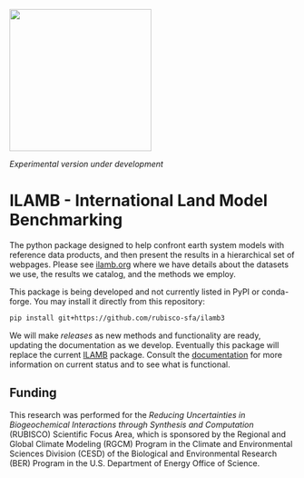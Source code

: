 [<img width=250px src=https://www.ilamb.org/assets/images/RUBISCO1.png>](https://www.bgc-feedbacks.org/)

*Experimental version under development*

# ILAMB - International Land Model Benchmarking

The python package designed to help confront earth system models with reference
data products, and then present the results in a hierarchical set of webpages.
Please see [ilamb.org](https://www.ilamb.org) where we have details about the
datasets we use, the results we catalog, and the methods we employ.

This package is being developed and not currently listed in PyPI or conda-forge. You may install it directly from this repository:

```bash
pip install git+https://github.com/rubisco-sfa/ilamb3
```

We will make *releases* as new methods and functionality are ready, updating the documentation as we develop. Eventually this package will replace the current [ILAMB](https://github.com/rubisco-sfa/ILAMB) package. Consult the [documentation](https://ilamb3.readthedocs.io/) for more information on current status and to see what is functional.

## Funding

This research was performed for the *Reducing Uncertainties in
Biogeochemical Interactions through Synthesis and Computation*
(RUBISCO) Scientific Focus Area, which is sponsored by the Regional
and Global Climate Modeling (RGCM) Program in the Climate and
Environmental Sciences Division (CESD) of the Biological and
Environmental Research (BER) Program in the U.S. Department of Energy
Office of Science.

[ci-badge]: https://github.com/rubisco-sfa/ilamb3/actions/workflows/ci.yml/badge.svg?branch=main
[ci-link]: https://github.com/rubisco-sfa/ilamb3/actions/workflows/ci.yml
[rtd-badge]: https://readthedocs.org/projects/ilamb3/badge/?version=latest
[rtd-link]: https://ilamb3.readthedocs.io/en/latest/?badge=latest
[codecov-badge]: https://img.shields.io/codecov/c/github/rubisco-sfa/ilamb3.svg?logo=codecov
[codecov-link]: https://codecov.io/gh/rubisco-sfa/ilamb3
